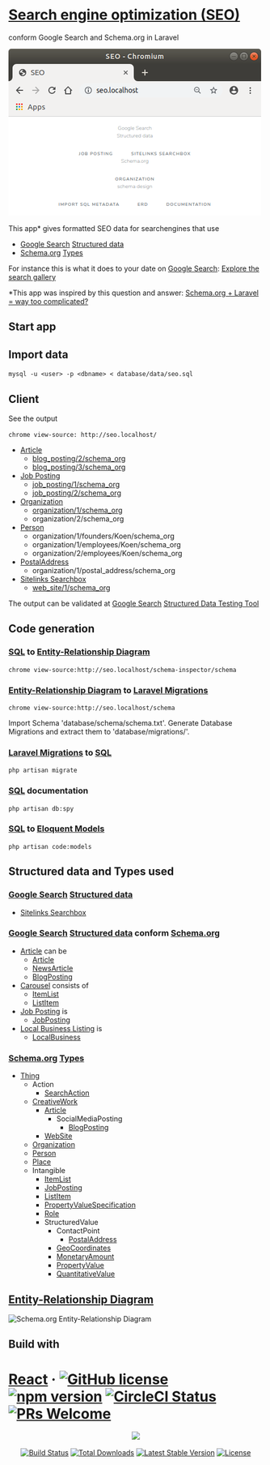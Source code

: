 # [Search engine optimization (SEO)](https://en.wikipedia.org/wiki/Search_engine_optimization)

conform Google Search and Schema.org in Laravel

![SEO](./docs/seo.png?raw=true "SEO")

This app* gives formatted SEO data for searchengines that use
- [Google Search](https://developers.google.com/search) [Structured data](https://developers.google.com/search/docs/data-types/article)
- [Schema.org](https://schema.org) [Types](https://schema.org/docs/full.html)

For instance this is what it does to your date on [Google Search](https://developers.google.com/search): [Explore the search gallery](https://developers.google.com/search/docs/guides/search-gallery)

*This app was inspired by this question and answer: [Schema.org + Laravel = way too complicated?
](https://stackoverflow.com/questions/33193525/schema-org-laravel-way-too-complicated)

## Start app

## Import data

```
mysql -u <user> -p <dbname> < database/data/seo.sql
```

## Client

See the output

```chrome view-source: http://seo.localhost/```
- [Article](https://developers.google.com/search/docs/data-types/article)
    - [blog_posting/2/schema_org](https://raw.githubusercontent.com/noud/seo/master/database/output/duodeka.blog_posting.2.json)
    - [blog_posting/3/schema_org](https://raw.githubusercontent.com/noud/seo/master/database/output/duodeka.blog_posting.3.json)
- [Job Posting](https://developers.google.com/search/docs/data-types/job-posting)
    - [job_posting/1/schema_org](https://raw.githubusercontent.com/noud/seo/master/database/output/duodeka.job_posting.1.json)
    - [job_posting/2/schema_org](https://raw.githubusercontent.com/noud/seo/master/database/output/duodeka.job_posting.2.json)
- [Organization](https://schema.org/Organization)
    - [organization/1/schema_org](https://raw.githubusercontent.com/noud/seo/master/database/output/duodeka.organization.json)
    - organization/2/schema_org
- [Person](https://schema.org/Person)
    - organization/1/founders/Koen/schema_org
    - organization/1/employees/Koen/schema_org
    - organization/2/employees/Koen/schema_org
- [PostalAddress](https://schema.org/PostalAddress)
    - organization/1/postal_address/schema_org
- [Sitelinks Searchbox](https://developers.google.com/search/docs/data-types/sitelinks-searchbox)
    - [web_site/1/schema_org](https://raw.githubusercontent.com/noud/seo/master/database/output/duodeka.website.json)

The output can be validated at [Google Search](https://developers.google.com/search) [Structured Data Testing Tool](https://search.google.com/structured-data/testing-tool)

## Code generation

### [SQL](https://en.wikipedia.org/wiki/SQL) to [Entity-Relationship Diagram](https://en.wikipedia.org/wiki/Entity–relationship_model)

```
chrome view-source:http://seo.localhost/schema-inspector/schema
```

### [Entity-Relationship Diagram](https://en.wikipedia.org/wiki/Entity–relationship_model) to [Laravel Migrations](https://laravel.com/docs/master/migrations)

```
chrome view-source:http://seo.localhost/schema
```

Import Schema 'database/schema/schema.txt'. Generate Database Migrations and extract them to 'database/migrations/'.

### [Laravel Migrations](https://laravel.com/docs/master/migrations) to [SQL](https://en.wikipedia.org/wiki/SQL)

```
php artisan migrate
```
### [SQL](https://en.wikipedia.org/wiki/SQL) documentation

```
php artisan db:spy
```

### [SQL](https://en.wikipedia.org/wiki/SQL) to [Eloquent Models](https://laravel.com/docs/master/eloquent)

```
php artisan code:models
```

## Structured data and Types used

### [Google Search](https://developers.google.com/search) [Structured data](https://developers.google.com/search/docs/data-types/article)

- [Sitelinks Searchbox](https://developers.google.com/search/docs/data-types/sitelinks-searchbox)

### [Google Search](https://developers.google.com/search) [Structured data](https://developers.google.com/search/docs/data-types/article) conform [Schema.org](https://schema.org)

- [Article](https://developers.google.com/search/docs/data-types/article) can be
    - [Article](https://schema.org/Article)
    - [NewsArticle](https://schema.org/NewsArticle)
    - [BlogPosting](https://schema.org/BlogPosting)
- [Carousel](https://developers.google.com/search/docs/data-types/carousel) consists of
    - [ItemList](https://schema.org/ItemList)
    - [ListItem](https://schema.org/ListItem)
- [Job Posting](https://developers.google.com/search/docs/data-types/job-posting) is
    - [JobPosting](https://schema.org/JobPosting)
- [Local Business Listing](https://developers.google.com/search/docs/data-types/local-business) is
    - [LocalBusiness](https://schema.org/LocalBusiness)

### [Schema.org](https://schema.org) [Types](https://schema.org/docs/full.html)

- [Thing](https://schema.org/Thing)
    - Action
        - [SearchAction](https://schema.org/SearchAction)
    - [CreativeWork](https://schema.org/CreativeWork)
        - [Article](https://schema.org/Article)
            - SocialMediaPosting
                - [BlogPosting](https://schema.org/BlogPosting)
        - [WebSite](https://schema.org/WebSite)
    - [Organization](https://schema.org/Organization)
    - [Person](https://schema.org/Person)
    - [Place](https://schema.org/Place)
    - Intangible
        - [ItemList](http://schema.org/ItemList)
        - [JobPosting](https://schema.org/JobPosting)
        - [ListItem](http://schema.org/ListItem)
        - [PropertyValueSpecification](https://schema.org/PropertyValueSpecification)
        - [Role](https://schema.org/Role)
        - StructuredValue
            - ContactPoint
                - [PostalAddress](https://schema.org/PostalAddress)
            - [GeoCoordinates](https://schema.org/GeoCoordinates)
            - [MonetaryAmount](https://schema.org/MonetaryAmount)
            - [PropertyValue](https://schema.org/PropertyValue)
            - [QuantitativeValue](https://schema.org/QuantitativeValue)

## [Entity-Relationship Diagram](https://en.wikipedia.org/wiki/Entity–relationship_model)

![Schema.org Entity-Relationship Diagram](./docs/erd.png?raw=true "Schema.org Entity-Relationship Diagram")

## Build with

# [React](https://reactjs.org/) &middot; [![GitHub license](https://img.shields.io/badge/license-MIT-blue.svg)](https://github.com/facebook/react/blob/master/LICENSE) [![npm version](https://img.shields.io/npm/v/react.svg?style=flat)](https://www.npmjs.com/package/react) [![CircleCI Status](https://circleci.com/gh/facebook/react.svg?style=shield&circle-token=:circle-token)](https://circleci.com/gh/facebook/react) [![PRs Welcome](https://img.shields.io/badge/PRs-welcome-brightgreen.svg)](https://reactjs.org/docs/how-to-contribute.html#your-first-pull-request)

<p align="center"><img src="https://laravel.com/assets/img/components/logo-laravel.svg"></p>

<p align="center">
<a href="https://travis-ci.org/laravel/framework"><img src="https://travis-ci.org/laravel/framework.svg" alt="Build Status"></a>
<a href="https://packagist.org/packages/laravel/framework"><img src="https://poser.pugx.org/laravel/framework/d/total.svg" alt="Total Downloads"></a>
<a href="https://packagist.org/packages/laravel/framework"><img src="https://poser.pugx.org/laravel/framework/v/stable.svg" alt="Latest Stable Version"></a>
<a href="https://packagist.org/packages/laravel/framework"><img src="https://poser.pugx.org/laravel/framework/license.svg" alt="License"></a>
</p>